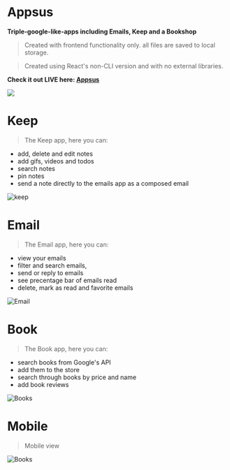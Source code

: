 # Appsus

**Triple-google-like-apps including Emails, Keep and a Bookshop**
> Created with frontend functionality only. all files are saved to local storage.

> Created using React's non-CLI version and with no external libraries.

**Check it out LIVE here: <a href="https://segaltal1.github.io/AppSus/#/">Appsus</a>**

<img src="https://i.im.ge/2021/10/12/or2OCz.jpg" />


# Keep
> The Keep app, here you can: 

- add, delete and edit notes
- add gifs, videos and todos
- search notes
- pin notes
- send a note directly to the emails app as a composed email

<img src="https://i.im.ge/2021/10/12/or2SSF.jpg" alt="keep"  />

# Email
> The Email app, here you can: 

- view your emails
- filter and search emails,
- send or reply to emails
- see precentage bar of emails read
- delete, mark as read and favorite emails

<img src="https://i.im.ge/2021/10/12/or2d6K.jpg" alt="Email" /> 



# Book
> The Book app, here you can: 

- search books from Google's API
- add them to the store
- search through books by price and name
- add book reviews 

<img src="https://i.im.ge/2021/10/12/or21v6.jpg" alt="Books"  />

# Mobile
 > Mobile view
<img src="https://i.im.ge/2021/10/13/orSu9P.jpg" alt="Books"  />

 

